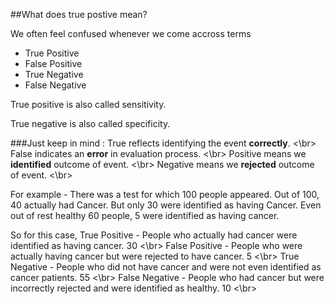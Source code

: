 ##What does true postive mean?

We often feel confused whenever we come accross terms 
* True Positive
* False Positive
* True Negative 
* False Negative

True positive is also called sensitivity.

True negative is also called specificity. 

###Just keep in mind :
True reflects identifying the event **correctly**. <\br>
False indicates an **error** in evaluation process. <\br>
Positive means we **identified** outcome of event. <\br>
Negative means we **rejected** outcome of event. <\br>

For example - There was a test for which 100 people appeared. Out of 100,
40 actually had Cancer. But only 30 were identified as having Cancer.
Even out of rest healthy 60 people, 5 were identified as having cancer. 

So for this case, 
True Positive - People who actually had cancer were identified as having cancer. 
30 <\br> 
False Positive - People who were actually having cancer but were rejected to 
have cancer. 5 <\br>
True Negative - People who did not have cancer and were not even identified as 
cancer patients. 55 <\br>
False Negative - People who had cancer but were incorrectly rejected and were 
identified as healthy. 10 <\br> 
 
